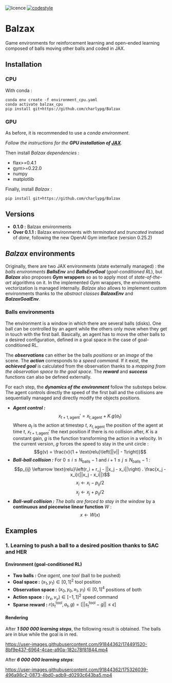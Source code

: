 ![licence](https://img.shields.io/badge/License-BSD_3--Clause-green.svg)
[![codestyle](https://img.shields.io/badge/code%20style-black-000000.svg)](https://github.com/psf/black)

# Balzax
Game environments for reinforcement learning and open-ended learning composed of balls moving other balls and coded in JAX. 

## Installation

### CPU
With conda :
```
conda env create -f environment_cpu.yaml
conda activate balzax_cpu
pip install git+https://github.com/charlypg/Balzax
```

### GPU
As before, it is recommended to use a *conda environment*.

*Follow the instructions for the **GPU installation of [JAX](https://github.com/google/jax)**.*

Then install *Balzax dependencies* : 
- flax>=0.4.1
- gym>=0.22.0
- numpy
- matplotlib

Finally, install *Balzax* :
```
pip install git+https://github.com/charlypg/Balzax
```

## Versions
- **0.1.0 :** Balzax environments
- **Over 0.1.1 :** Balzax environments with *terminated* and *truncated* instead of *done*, following the new OpenAI Gym interface (version 0.25.2)


## *Balzax* environments
Originally, there are two JAX environments (state externally managed) : the *balls environments* ***BallsEnv*** and ***BallsEnvGoal*** (*goal-conditioned RL*), but ***Balzax*** also proposes ***Gym* wrappers** so as to apply most of *state-of-the-art* algorithms on it. In the implemented *Gym* wrappers, the environments vectorization is managed internally. *Balzax* also allows to implement custom environments thanks to the *abstract classes* ***BalzaxEnv*** and ***BalzaxGoalEnv***. 

### Balls environments 

The environment is a window in which there are several balls (disks). One ball can be controlled by an agent while the others only move when they get in touch with the first ball. Basically, an agent has to move the other balls to a desired configuration, defined in a goal space in the case of goal-conditioned RL. 

The ***observations*** can either be the balls *positions* or an *image* of the scene. The ***action*** corresponds to a *speed command*. If it exist, the ***achieved goal*** is calculated from the observation thanks to a *mapping from the observation space to the goal space*. The ***reward*** and ***success*** functions can also be defined externally.

For each step, the ***dynamics of the environment*** follow the substeps below. The agent controls directly the speed of the first ball and the collisions are sequentially managed and directly modify the objects positions.

- ***Agent control :*** $$x_{t+1, \text{agent}}' = x_{t, \text{agent}} + K . g(a_t)$$ Where $a_t$ is the action at timestep $t$, $x_{t, \text{agent}}$ the position of the agent at time $t$, $x_{t+1, \text{agent}}'$ the next position if there is no collision after, $K$ is a constant gain, $g$ is the function transforming the action in a velocity. In the current version, $g$ forces the speed to stay in the unit circle : $$g(v) = \frac{v}{1 + \text{relu}\left(||v|| - 1\right)}$$
- ***Ball-ball collision :*** For $0 \le i \le N_{\text{balls}}-1$ and $i+1 \le j \le N_{\text{balls}}-1$ : $$p_{ij} \leftarrow \text{relu}\left(r_i + r_j - ||x_j - x_i||\right) . \frac{x_j - x_i}{||x_j - x_i||}$$ $$x_i \leftarrow x_i - p_{ij}/2$$ $$x_j \leftarrow x_j + p_{ij}/2$$
- ***Ball-wall collision :*** *The balls are forced to stay in the window* by a **continuous and piecewise linear function** $W$ : $$x \leftarrow W(x)$$

## Examples

### 1. Learning to push a ball to a desired position thanks to SAC and HER

#### Environment (goal-conditioned RL)
- **Two balls :** One *agent*, one *tool* (ball to be pushed)
- **Goal space :** $(x_1,y_1) \in [0, 1]^2$ tool position
- **Observation space :** $(x_0, y_0, x_1,y_1) \in [0, 1]^4$ positions of both
- **Action space :** $(v_x, v_y) \in [-1, 1]^2$ speed command
- **Sparse reward :** $r(s_t^{\text{tool}}, a_t, g) = \left[ || s_t^{\text{tool}} - g || \le \epsilon  \right]$

#### Rendering

After ***1 500 000 learning steps***, the following result is obtained. The balls are in blue while the goal is in red.

https://user-images.githubusercontent.com/91844362/174491520-8bf9e437-6964-4cae-a90a-182c78f81844.mp4


After ***6 000 000 learning steps***:

https://user-images.githubusercontent.com/91844362/175326039-496a98c2-0873-4bd0-adb9-d0293c643ba5.mp4
